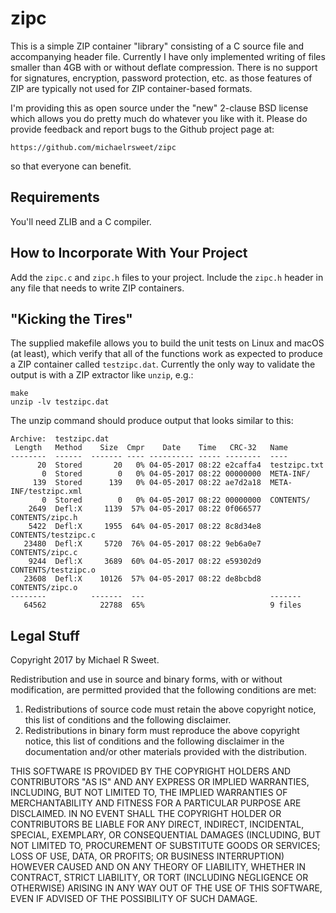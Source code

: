 # zipc

This is a simple ZIP container "library" consisting of a C source file and
accompanying header file.  Currently I have only implemented writing of files
smaller than 4GB with or without deflate compression.  There is no support for
signatures, encryption, password protection, etc. as those features of ZIP are
typically not used for ZIP container-based formats.

I'm providing this as open source under the "new" 2-clause BSD license which
allows you do pretty much do whatever you like with it.  Please do provide
feedback and report bugs to the Github project page at:

    https://github.com/michaelrsweet/zipc

so that everyone can benefit.


## Requirements

You'll need ZLIB and a C compiler.


## How to Incorporate With Your Project

Add the `zipc.c` and `zipc.h` files to your project.  Include the `zipc.h`
header in any file that needs to write ZIP containers.


## "Kicking the Tires"

The supplied makefile allows you to build the unit tests on Linux and macOS (at
least), which verify that all of the functions work as expected to produce a
ZIP container called `testzipc.dat`.  Currently the only way to validate the
output is with a ZIP extractor like `unzip`, e.g.:

    make
    unzip -lv testzipc.dat

The unzip command should produce output that looks similar to this:

    Archive:  testzipc.dat
     Length   Method    Size  Cmpr    Date    Time   CRC-32   Name
    --------  ------  ------- ---- ---------- ----- --------  ----
          20  Stored       20   0% 04-05-2017 08:22 e2caffa4  testzipc.txt
           0  Stored        0   0% 04-05-2017 08:22 00000000  META-INF/
         139  Stored      139   0% 04-05-2017 08:22 ae7d2a18  META-INF/testzipc.xml
           0  Stored        0   0% 04-05-2017 08:22 00000000  CONTENTS/
        2649  Defl:X     1139  57% 04-05-2017 08:22 0f066577  CONTENTS/zipc.h
        5422  Defl:X     1955  64% 04-05-2017 08:22 8c8d34e8  CONTENTS/testzipc.c
       23480  Defl:X     5720  76% 04-05-2017 08:22 9eb6a0e7  CONTENTS/zipc.c
        9244  Defl:X     3689  60% 04-05-2017 08:22 e59302d9  CONTENTS/testzipc.o
       23608  Defl:X    10126  57% 04-05-2017 08:22 de8bcbd8  CONTENTS/zipc.o
    --------          -------  ---                            -------
       64562            22788  65%                            9 files


## Legal Stuff

Copyright 2017 by Michael R Sweet.

Redistribution and use in source and binary forms, with or without
modification, are permitted provided that the following conditions are met:

1. Redistributions of source code must retain the above copyright notice,
   this list of conditions and the following disclaimer.
2. Redistributions in binary form must reproduce the above copyright notice,
   this list of conditions and the following disclaimer in the documentation
   and/or other materials provided with the distribution.

THIS SOFTWARE IS PROVIDED BY THE COPYRIGHT HOLDERS AND CONTRIBUTORS "AS IS"
AND ANY EXPRESS OR IMPLIED WARRANTIES, INCLUDING, BUT NOT LIMITED TO, THE
IMPLIED WARRANTIES OF MERCHANTABILITY AND FITNESS FOR A PARTICULAR PURPOSE
ARE DISCLAIMED. IN NO EVENT SHALL THE COPYRIGHT HOLDER OR CONTRIBUTORS BE
LIABLE FOR ANY DIRECT, INDIRECT, INCIDENTAL, SPECIAL, EXEMPLARY, OR
CONSEQUENTIAL DAMAGES (INCLUDING, BUT NOT LIMITED TO, PROCUREMENT OF
SUBSTITUTE GOODS OR SERVICES; LOSS OF USE, DATA, OR PROFITS; OR BUSINESS
INTERRUPTION) HOWEVER CAUSED AND ON ANY THEORY OF LIABILITY, WHETHER IN
CONTRACT, STRICT LIABILITY, OR TORT (INCLUDING NEGLIGENCE OR OTHERWISE)
ARISING IN ANY WAY OUT OF THE USE OF THIS SOFTWARE, EVEN IF ADVISED OF THE
POSSIBILITY OF SUCH DAMAGE.
